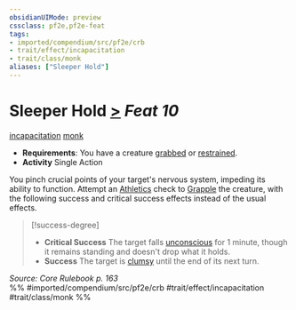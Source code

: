 ```yaml
---
obsidianUIMode: preview
cssclass: pf2e,pf2e-feat
tags:
- imported/compendium/src/pf2e/crb
- trait/effect/incapacitation
- trait/class/monk
aliases: ["Sleeper Hold"]
---
```

# Sleeper Hold  [>](chapter-9-playing-the-game.md#Actions "Single Action") *Feat 10*  
[incapacitation](incapacitation.md)  [monk](rules/traits/monk.md)  

- **Requirements**: You have a creature [grabbed](conditions.md#Grabbed) or [restrained](conditions.md#Restrained).
- **Activity** Single Action

You pinch crucial points of your target's nervous system, impeding its ability to function. Attempt an [Athletics](../skills.md#Athletics) check to [Grapple](rules/actions/grapple.md) the creature, with the following success and critical success effects instead of the usual effects.

> [!success-degree] 
> - **Critical Success** The target falls [unconscious](conditions.md#Unconscious) for 1 minute, though it remains standing and doesn't drop what it holds.
> - **Success** The target is [clumsy](conditions.md#Clumsy) until the end of its next turn.

*Source: Core Rulebook p. 163*  
%% #imported/compendium/src/pf2e/crb #trait/effect/incapacitation #trait/class/monk %%
